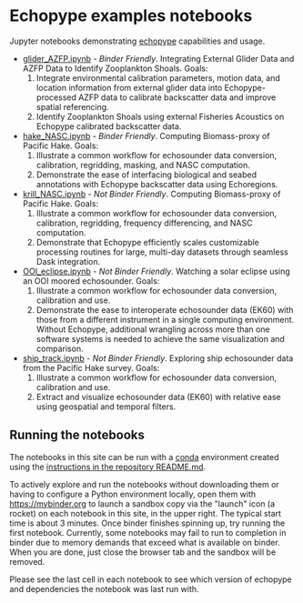# Echopype examples notebooks

Jupyter notebooks demonstrating [echopype](https://echopype.readthedocs.io) capabilities and usage.

- [glider_AZFP.ipynb](glider_AZFP.ipynb) - *Binder Friendly*. Integrating External Glider Data and AZFP Data to Identify Zooplankton Shoals. Goals:
    1. Integrate environmental calibration parameters, motion data, and location information from external glider data into Echopype-processed AZFP data to calibrate backscatter data and improve spatial referencing.
    2. Identify Zooplankton Shoals using external Fisheries Acoustics on Echopype calibrated backscatter data.
- [hake_NASC.ipynb](hake_NASC.ipynb) - *Binder Friendly*. Computing Biomass-proxy of Pacific Hake. Goals:
    1. Illustrate a common workflow for echosounder data conversion, calibration, regridding, masking, and NASC computation.
    2. Demonstrate the ease of interfacing biological and seabed annotations with Echopype backscatter data using Echoregions.
- [krill_NASC.ipynb](krill_NASC.ipynb) - *Not Binder Friendly*. Computing Biomass-proxy of Pacific Hake. Goals:
    1. Illustrate a common workflow for echosounder data conversion, calibration, regridding, frequency differencing, and NASC computation.
    2. Demonstrate that Echopype efficiently scales customizable processing routines for large, multi-day datasets through seamless Dask integration.
- [OOI_eclipse.ipynb](OOI_eclipse.ipynb) - *Not Binder Friendly*. Watching a solar eclipse using an OOI moored echosounder. Goals:
    1. Illustrate a common workflow for echosounder data conversion, calibration and use.
    2. Demonstrate the ease to interoperate echosounder data (EK60) with those from a different instrument in a single computing environment. Without Echopype, additional wrangling across more than one software systems is needed to achieve the same visualization and comparison.
- [ship_track.ipynb](ship_track.ipynb) - *Not Binder Friendly*. Exploring ship echosounder data from the Pacific Hake survey. Goals:
    1. Illustrate a common workflow for echosounder data conversion, calibration and use.
    2. Extract and visualize echosounder data (EK60) with relative ease using geospatial and temporal filters. 

## Running the notebooks

The notebooks in this site can be run with a [conda](https://docs.conda.io) environment created using the [instructions in the repository README.md](https://github.com/OSOceanAcoustics/echopype-examples#run-the-notebooks-locally-on-your-machine).

To actively explore and run the notebooks without downloading them or having to configure a Python environment locally, open them with https://mybinder.org to launch a sandbox copy via the "launch" icon (a rocket) on each notebook in this site, in the upper right. The typical start time is about 3 minutes. Once binder finishes spinning up, try running the first notebook. Currently, some notebooks may fail to run to completion in binder due to memory demands that exceed what is available on binder. When you are done, just close the browser tab and the sandbox will be removed.

Please see the last cell in each notebook to see which version of echopype and dependencies the notebook was last run with.
